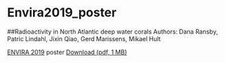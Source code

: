 # Envira2019_poster
##Radioactivity in North Atlantic deep water corals
Authors: Dana Ransby, Patric Lindahl, Jixin Qiao, Gerd Marissens, Mikael Hult 

[ENVIRA 2019](http://www.envira2019.cz/ "ENVIRA home page") poster
[Download (pdf, 1 MB)](https://github.com/Danapit/Envira2019_poster/blob/master/ENVIRA2019_Ransby.pdf)

